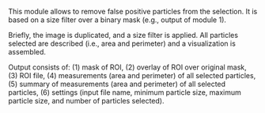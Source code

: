 This module allows to remove false positive particles from the selection. It is based on a size filter over a binary mask (e.g., output of module 1).

Briefly, the image is duplicated, and a size filter is applied. All particles selected are described (i.e., area and perimeter) and a visualization is assembled.

Output consists of: (1) mask of ROI, (2) overlay of ROI over original mask, (3) ROI file, (4) measurements (area and perimeter) of all selected particles, (5) summary of measurements (area and perimeter) of all selected particles, (6) settings (input file name, minimum particle size, maximum particle size, and number of particles selected).
